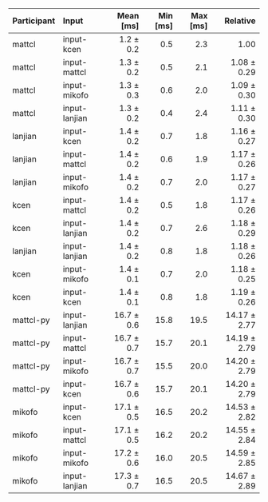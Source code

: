 | Participant | Input | Mean [ms] | Min [ms] | Max [ms] | Relative |
|:---|:---|---:|---:|---:|---:|
| mattcl | input-kcen | 1.2 ± 0.2 | 0.5 | 2.3 | 1.00 |
| mattcl | input-mattcl | 1.3 ± 0.2 | 0.5 | 2.1 | 1.08 ± 0.29 |
| mattcl | input-mikofo | 1.3 ± 0.3 | 0.6 | 2.0 | 1.09 ± 0.30 |
| mattcl | input-lanjian | 1.3 ± 0.2 | 0.4 | 2.4 | 1.11 ± 0.30 |
| lanjian | input-kcen | 1.4 ± 0.2 | 0.7 | 1.8 | 1.16 ± 0.27 |
| lanjian | input-mattcl | 1.4 ± 0.2 | 0.6 | 1.9 | 1.17 ± 0.26 |
| lanjian | input-mikofo | 1.4 ± 0.2 | 0.7 | 2.0 | 1.17 ± 0.27 |
| kcen | input-mattcl | 1.4 ± 0.2 | 0.5 | 1.8 | 1.17 ± 0.26 |
| kcen | input-lanjian | 1.4 ± 0.2 | 0.7 | 2.6 | 1.18 ± 0.29 |
| lanjian | input-lanjian | 1.4 ± 0.2 | 0.8 | 1.8 | 1.18 ± 0.26 |
| kcen | input-mikofo | 1.4 ± 0.1 | 0.7 | 2.0 | 1.18 ± 0.25 |
| kcen | input-kcen | 1.4 ± 0.1 | 0.8 | 1.8 | 1.19 ± 0.26 |
| mattcl-py | input-lanjian | 16.7 ± 0.6 | 15.8 | 19.5 | 14.17 ± 2.77 |
| mattcl-py | input-mattcl | 16.7 ± 0.7 | 15.7 | 20.1 | 14.19 ± 2.79 |
| mattcl-py | input-mikofo | 16.7 ± 0.7 | 15.5 | 20.0 | 14.20 ± 2.79 |
| mattcl-py | input-kcen | 16.7 ± 0.6 | 15.7 | 20.1 | 14.20 ± 2.79 |
| mikofo | input-kcen | 17.1 ± 0.5 | 16.5 | 20.2 | 14.53 ± 2.82 |
| mikofo | input-mattcl | 17.1 ± 0.5 | 16.2 | 20.2 | 14.55 ± 2.84 |
| mikofo | input-mikofo | 17.2 ± 0.6 | 16.0 | 20.5 | 14.59 ± 2.85 |
| mikofo | input-lanjian | 17.3 ± 0.7 | 16.5 | 20.5 | 14.67 ± 2.89 |

